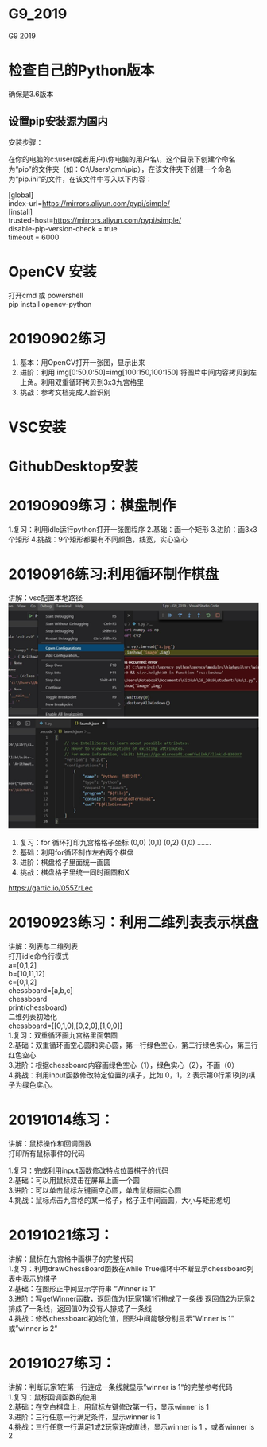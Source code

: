 # G9_2019
G9 2019 

# 检查自己的Python版本

确保是3.6版本

## 设置pip安装源为国内

安装步骤：  

在你的电脑的c:\user(或者用户)\你电脑的用户名\，这个目录下创建个命名为“pip”的文件夹（如：C:\Users\gmn\pip），在该文件夹下创建一个命名为“pip.ini”的文件，在该文件中写入以下内容：  

[global]  
index-url=https://mirrors.aliyun.com/pypi/simple/  
[install]    
trusted-host=https://mirrors.aliyun.com/pypi/simple/    
disable-pip-version-check = true    
timeout = 6000  

# OpenCV 安装
打开cmd  或 powershell  
pip install opencv-python

# 20190902练习

1. 基本：用OpenCV打开一张图，显示出来  
2. 进阶：利用 img[0:50,0:50]=img[100:150,100:150] 将图片中间内容拷贝到左上角。利用双重循环拷贝到3x3九宫格里
3. 挑战：参考文档完成人脸识别

# VSC安装
# GithubDesktop安装

# 20190909练习：棋盘制作
1.复习：利用idle运行python打开一张图程序
2.基础：画一个矩形
3.进阶：画3x3个矩形
4.挑战：9个矩形都要有不同颜色，线宽，实心空心

# 20190916练习:利用循环制作棋盘

讲解：vsc配置本地路径  
![](https://github.com/kq2019/G9_2019/blob/master/vscfix_01.JPG)  
![](https://github.com/kq2019/G9_2019/blob/master/vscfix_02.JPG)  
  
1. 复习：for 循环打印九宫格格子坐标  (0,0)  (0,1) (0,2) (1,0) .......
2. 基础：利用for循环制作左右两个棋盘
3. 进阶：棋盘格子里面统一画圆
4. 挑战：棋盘格子里统一同时画圆和X

https://gartic.io/055ZrLec

# 20190923练习：利用二维列表表示棋盘
讲解：列表与二维列表  
打开idle命令行模式  
a=[0,1,2]  
b=[10,11,12]  
c=[0,1,2]  
chessboard=[a,b,c]  
chessboard  
print(chessboard)  
二维列表初始化  
chessboard=[[0,1,0],[0,2,0],[1,0,0]]  
1.复习：双重循环画九宫格里面带圆  
2.基础：双重循环画空心圆和实心圆，第一行绿色空心，第二行绿色实心，第三行红色空心  
3.进阶：根据chessboard内容画绿色空心（1），绿色实心（2），不画（0）  
4.挑战：利用input函数修改特定位置的棋子，比如 0，1，2 表示第0行第1列的棋子为绿色实心。  

# 20191014练习：
讲解：鼠标操作和回调函数  
打印所有鼠标事件的代码

1.复习：完成利用input函数修改特点位置棋子的代码  
2.基础：可以用鼠标双击在屏幕上画一个圆  
3.进阶：可以单击鼠标左键画空心圆，单击鼠标画实心圆  
4.挑战：鼠标点击九宫格的某一格子，格子正中间画圆，大小与矩形想切

# 20191021练习：
讲解：鼠标在九宫格中画棋子的完整代码  
1.复习：利用drawChessBoard函数在while True循环中不断显示chessboard列表中表示的棋子  
2.基础：在图形正中间显示字符串 “Winner is 1"  
3.进阶：写getWinner函数，返回值为1玩家1第1行排成了一条线 返回值2为玩家2排成了一条线，返回值0为没有人排成了一条线  
4.挑战：修改chessboard初始化值，图形中间能够分别显示”Winner is 1“ 或”winner is 2“

# 20191027练习：
讲解：判断玩家1在第一行连成一条线就显示”winner is 1“的完整参考代码    
1.复习：鼠标回调函数的使用  
2.基础：在空白棋盘上，用鼠标左键修改第一行，显示winner is 1   
3.进阶：三行任意一行满足条件，显示winner is 1   
4.挑战：三行任意一行满足1或2玩家连成直线，显示winner is 1 ，或者winner is 2  


